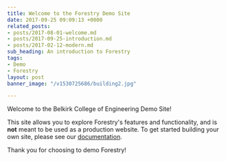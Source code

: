 ```yaml
---
title: Welcome to the Forestry Demo Site
date: 2017-09-25 09:09:13 +0000
related_posts:
- posts/2017-08-01-welcome.md
- posts/2017-09-25-introduction.md
- posts/2017-02-12-modern.md
sub_heading: An introduction to Forestry
tags:
- Demo
- Forestry
layout: post
banner_image: "/v1530725686/building2.jpg"

---
```

Welcome to the Belkirk College of Engineering Demo Site!

This site allows you to explore Forestry's features and functionality, and is **not** meant to be used as a production website. To get started building your own site, please see our [documentation](https://forestry.io/docs/).

Thank you for choosing to demo Forestry!